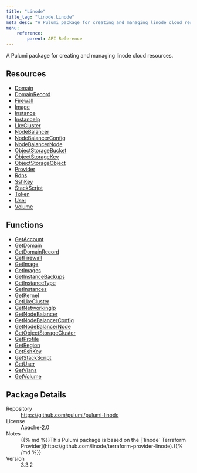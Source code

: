 ```yaml
---
title: "Linode"
title_tag: "linode.Linode"
meta_desc: "A Pulumi package for creating and managing linode cloud resources."
menu:
    reference:
        parent: API Reference
---
```


<!-- WARNING: this file was generated by Pulumi Docs Generator. -->
<!-- Do not edit by hand unless you're certain you know what you are doing! -->

A Pulumi package for creating and managing linode cloud resources.

<h2 id="resources">Resources</h2>
<ul class="api">
    <li><a href="domain" title="Domain"><span class="symbol resource"></span>Domain</a></li>
    <li><a href="domainrecord" title="DomainRecord"><span class="symbol resource"></span>DomainRecord</a></li>
    <li><a href="firewall" title="Firewall"><span class="symbol resource"></span>Firewall</a></li>
    <li><a href="image" title="Image"><span class="symbol resource"></span>Image</a></li>
    <li><a href="instance" title="Instance"><span class="symbol resource"></span>Instance</a></li>
    <li><a href="instanceip" title="InstanceIp"><span class="symbol resource"></span>InstanceIp</a></li>
    <li><a href="lkecluster" title="LkeCluster"><span class="symbol resource"></span>LkeCluster</a></li>
    <li><a href="nodebalancer" title="NodeBalancer"><span class="symbol resource"></span>NodeBalancer</a></li>
    <li><a href="nodebalancerconfig" title="NodeBalancerConfig"><span class="symbol resource"></span>NodeBalancerConfig</a></li>
    <li><a href="nodebalancernode" title="NodeBalancerNode"><span class="symbol resource"></span>NodeBalancerNode</a></li>
    <li><a href="objectstoragebucket" title="ObjectStorageBucket"><span class="symbol resource"></span>ObjectStorageBucket</a></li>
    <li><a href="objectstoragekey" title="ObjectStorageKey"><span class="symbol resource"></span>ObjectStorageKey</a></li>
    <li><a href="objectstorageobject" title="ObjectStorageObject"><span class="symbol resource"></span>ObjectStorageObject</a></li>
    <li><a href="provider" title="Provider"><span class="symbol resource"></span>Provider</a></li>
    <li><a href="rdns" title="Rdns"><span class="symbol resource"></span>Rdns</a></li>
    <li><a href="sshkey" title="SshKey"><span class="symbol resource"></span>SshKey</a></li>
    <li><a href="stackscript" title="StackScript"><span class="symbol resource"></span>StackScript</a></li>
    <li><a href="token" title="Token"><span class="symbol resource"></span>Token</a></li>
    <li><a href="user" title="User"><span class="symbol resource"></span>User</a></li>
    <li><a href="volume" title="Volume"><span class="symbol resource"></span>Volume</a></li>
</ul>

<h2 id="functions">Functions</h2>
<ul class="api">
    <li><a href="getaccount" title="GetAccount"><span class="symbol function"></span>GetAccount</a></li>
    <li><a href="getdomain" title="GetDomain"><span class="symbol function"></span>GetDomain</a></li>
    <li><a href="getdomainrecord" title="GetDomainRecord"><span class="symbol function"></span>GetDomainRecord</a></li>
    <li><a href="getfirewall" title="GetFirewall"><span class="symbol function"></span>GetFirewall</a></li>
    <li><a href="getimage" title="GetImage"><span class="symbol function"></span>GetImage</a></li>
    <li><a href="getimages" title="GetImages"><span class="symbol function"></span>GetImages</a></li>
    <li><a href="getinstancebackups" title="GetInstanceBackups"><span class="symbol function"></span>GetInstanceBackups</a></li>
    <li><a href="getinstancetype" title="GetInstanceType"><span class="symbol function"></span>GetInstanceType</a></li>
    <li><a href="getinstances" title="GetInstances"><span class="symbol function"></span>GetInstances</a></li>
    <li><a href="getkernel" title="GetKernel"><span class="symbol function"></span>GetKernel</a></li>
    <li><a href="getlkecluster" title="GetLkeCluster"><span class="symbol function"></span>GetLkeCluster</a></li>
    <li><a href="getnetworkingip" title="GetNetworkingIp"><span class="symbol function"></span>GetNetworkingIp</a></li>
    <li><a href="getnodebalancer" title="GetNodeBalancer"><span class="symbol function"></span>GetNodeBalancer</a></li>
    <li><a href="getnodebalancerconfig" title="GetNodeBalancerConfig"><span class="symbol function"></span>GetNodeBalancerConfig</a></li>
    <li><a href="getnodebalancernode" title="GetNodeBalancerNode"><span class="symbol function"></span>GetNodeBalancerNode</a></li>
    <li><a href="getobjectstoragecluster" title="GetObjectStorageCluster"><span class="symbol function"></span>GetObjectStorageCluster</a></li>
    <li><a href="getprofile" title="GetProfile"><span class="symbol function"></span>GetProfile</a></li>
    <li><a href="getregion" title="GetRegion"><span class="symbol function"></span>GetRegion</a></li>
    <li><a href="getsshkey" title="GetSshKey"><span class="symbol function"></span>GetSshKey</a></li>
    <li><a href="getstackscript" title="GetStackScript"><span class="symbol function"></span>GetStackScript</a></li>
    <li><a href="getuser" title="GetUser"><span class="symbol function"></span>GetUser</a></li>
    <li><a href="getvlans" title="GetVlans"><span class="symbol function"></span>GetVlans</a></li>
    <li><a href="getvolume" title="GetVolume"><span class="symbol function"></span>GetVolume</a></li>
</ul>

<h2 id="package-details">Package Details</h2>
<dl class="package-details">
	<dt>Repository</dt>
	<dd><a href="https://github.com/pulumi/pulumi-linode">https://github.com/pulumi/pulumi-linode</a></dd>
	<dt>License</dt>
	<dd>Apache-2.0</dd>
	<dt>Notes</dt>
	<dd>{{% md %}}This Pulumi package is based on the [`linode` Terraform Provider](https://github.com/linode/terraform-provider-linode).{{% /md %}}</dd>
	<dt>Version</dt>
	<dd>3.3.2</dd>
</dl>

